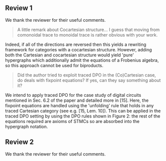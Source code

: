 ## Review 1

We thank the reviewer for their useful comments.

> A little remark about Cocartesian structure... I guess that moving from
> comonoidal trace to monoidal trace is rather obvious with your work.

Indeed, if all of the directions are reversed then this yields a rewriting
framework for categories with a cocartesian structure. However, adding both the
Cartesian and cocartesian structure would yield 'pure' hypergraphs which
additionally admit the equations of a Frobenius algebra, so this approach cannot
be used for biproducts.

> Did the author tried to exploit traced DPO in the (Co)Cartesian case, do deals
> with fixpoint equations? If yes, can they say something about it?

We intend to apply traced DPO for the case study of digital circuits mentioned
in Sec. 6.2 of the paper and detailed more in [15]. Here, the fixpoint equations
are handled using the 'unfolding' rule that holds in any traced Cartesian
category (see e.g. [15, Lem. 10]). This can be applied in the traced DPO setting
by using the DPO rules shown in Figure 2: the rest of the equations required are
axioms of STMCs so are absorbed into the hypergraph notation.

## Review 2

We thank the reviewer for their useful comments.
